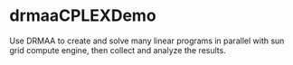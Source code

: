 drmaaCPLEXDemo
==============

Use DRMAA to create and solve many linear programs in parallel with sun grid compute engine, then collect and analyze the results.
